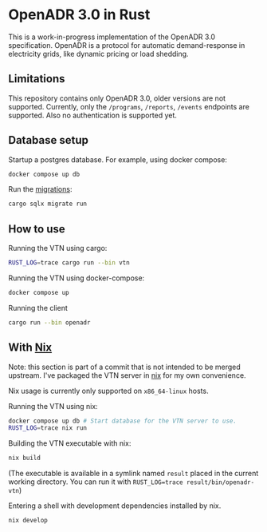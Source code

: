 # OpenADR 3.0 in Rust

This is a work-in-progress implementation of the OpenADR 3.0 specification.
OpenADR is a protocol for automatic demand-response in electricity grids, like dynamic pricing or load shedding.

## Limitations

This repository contains only OpenADR 3.0, older versions are not supported.
Currently, only the `/programs`, `/reports`, `/events` endpoints are supported.
Also no authentication is supported yet.

## Database setup

Startup a postgres database. For example, using docker compose:

```bash
docker compose up db
```

Run the [migrations](https://github.com/launchbadge/sqlx/blob/main/sqlx-cli/README.md):

```bash
cargo sqlx migrate run
```

## How to use

Running the VTN using cargo:

```bash
RUST_LOG=trace cargo run --bin vtn
```

Running the VTN using docker-compose:

```bash
docker compose up
```

Running the client

```bash
cargo run --bin openadr
```

## With [Nix][0]

Note: this section is part of a commit that is not intended to be merged upstream. I've packaged the VTN server in [nix][0] for my own convenience.

Nix usage is currently only supported on `x86_64-linux` hosts.

Running the VTN using nix:

```bash
docker compose up db # Start database for the VTN server to use.
RUST_LOG=trace nix run
```

Building the VTN executable with nix:

```bash
nix build
```

(The executable is available in a symlink named `result` placed in the current working directory. You can run it with `RUST_LOG=trace result/bin/openadr-vtn`)

Entering a shell with development dependencies installed by nix.

```bash
nix develop
```

[0]: https://nixos.org/guides/nix-pills/01-why-you-should-give-it-a-try
